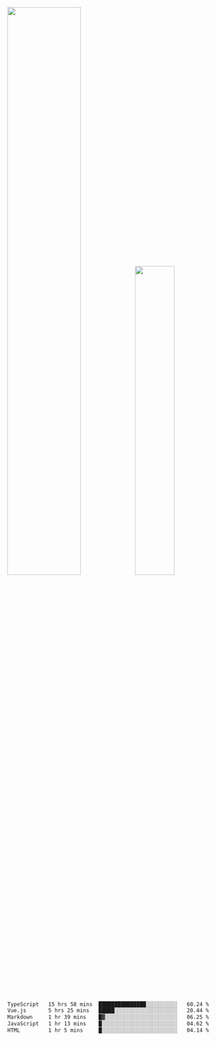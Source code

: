 <img align="" width="57.5%" src="https://github-readme-stats.vercel.app/api?username=Dream4ever&hide_title=true&hide_border=true&count_private=true&show_icons=true&include_all_commits=true&line_height=21" /><img align="" width="42.4%" src="https://github-readme-stats.vercel.app/api/top-langs/?username=Dream4ever&hide_title=true&count_private=true&show_icons=true&langs_count=6&hide_border=true&layout=compact" />

<!--START_SECTION:waka-->

```txt
TypeScript   15 hrs 58 mins  ███████████████░░░░░░░░░░   60.24 %
Vue.js       5 hrs 25 mins   █████░░░░░░░░░░░░░░░░░░░░   20.44 %
Markdown     1 hr 39 mins    █▓░░░░░░░░░░░░░░░░░░░░░░░   06.25 %
JavaScript   1 hr 13 mins    █░░░░░░░░░░░░░░░░░░░░░░░░   04.62 %
HTML         1 hr 5 mins     █░░░░░░░░░░░░░░░░░░░░░░░░   04.14 %
```

<!--END_SECTION:waka-->
